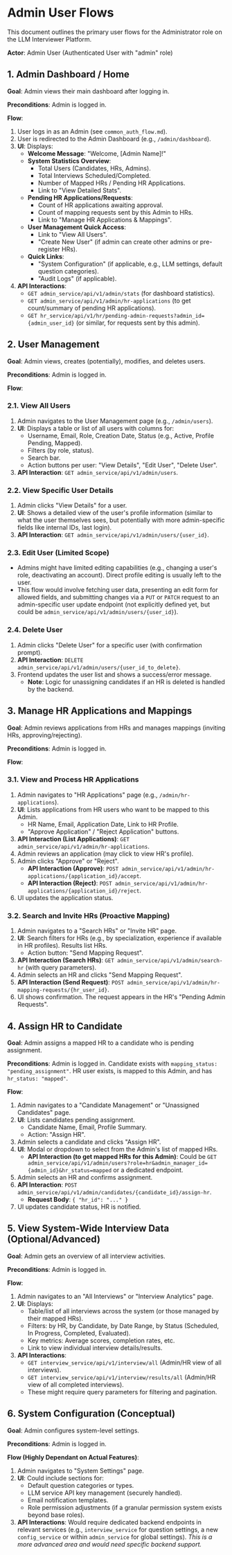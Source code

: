 # Admin User Flows

This document outlines the primary user flows for the Administrator role on the LLM Interviewer Platform.

**Actor**: Admin User (Authenticated User with "admin" role)

## 1. Admin Dashboard / Home

**Goal**: Admin views their main dashboard after logging in.

**Preconditions**: Admin is logged in.

**Flow**:
1.  User logs in as an Admin (see `common_auth_flow.md`).
2.  User is redirected to the Admin Dashboard (e.g., `/admin/dashboard`).
3.  **UI**: Displays:
    *   **Welcome Message**: "Welcome, [Admin Name]!"
    *   **System Statistics Overview**:
        *   Total Users (Candidates, HRs, Admins).
        *   Total Interviews Scheduled/Completed.
        *   Number of Mapped HRs / Pending HR Applications.
        *   Link to "View Detailed Stats".
    *   **Pending HR Applications/Requests**:
        *   Count of HR applications awaiting approval.
        *   Count of mapping requests sent by this Admin to HRs.
        *   Link to "Manage HR Applications & Mappings".
    *   **User Management Quick Access**:
        *   Link to "View All Users".
        *   "Create New User" (if admin can create other admins or pre-register HRs).
    *   **Quick Links**:
        *   "System Configuration" (if applicable, e.g., LLM settings, default question categories).
        *   "Audit Logs" (if applicable).
4.  **API Interactions**:
    *   `GET admin_service/api/v1/admin/stats` (for dashboard statistics).
    *   `GET admin_service/api/v1/admin/hr-applications` (to get count/summary of pending HR applications).
    *   `GET hr_service/api/v1/hr/pending-admin-requests?admin_id={admin_user_id}` (or similar, for requests sent by this admin).

## 2. User Management

**Goal**: Admin views, creates (potentially), modifies, and deletes users.

**Preconditions**: Admin is logged in.

**Flow**:

### 2.1. View All Users
1.  Admin navigates to the User Management page (e.g., `/admin/users`).
2.  **UI**: Displays a table or list of all users with columns for:
    *   Username, Email, Role, Creation Date, Status (e.g., Active, Profile Pending, Mapped).
    *   Filters (by role, status).
    *   Search bar.
    *   Action buttons per user: "View Details", "Edit User", "Delete User".
3.  **API Interaction**: `GET admin_service/api/v1/admin/users`.

### 2.2. View Specific User Details
1.  Admin clicks "View Details" for a user.
2.  **UI**: Shows a detailed view of the user's profile information (similar to what the user themselves sees, but potentially with more admin-specific fields like internal IDs, last login).
3.  **API Interaction**: `GET admin_service/api/v1/admin/users/{user_id}`.

### 2.3. Edit User (Limited Scope)
*   Admins might have limited editing capabilities (e.g., changing a user's role, deactivating an account). Direct profile editing is usually left to the user.
*   This flow would involve fetching user data, presenting an edit form for allowed fields, and submitting changes via a `PUT` or `PATCH` request to an admin-specific user update endpoint (not explicitly defined yet, but could be `admin_service/api/v1/admin/users/{user_id}`).

### 2.4. Delete User
1.  Admin clicks "Delete User" for a specific user (with confirmation prompt).
2.  **API Interaction**: `DELETE admin_service/api/v1/admin/users/{user_id_to_delete}`.
3.  Frontend updates the user list and shows a success/error message.
    *   **Note**: Logic for unassigning candidates if an HR is deleted is handled by the backend.

## 3. Manage HR Applications and Mappings

**Goal**: Admin reviews applications from HRs and manages mappings (inviting HRs, approving/rejecting).

**Preconditions**: Admin is logged in.

**Flow**:

### 3.1. View and Process HR Applications
1.  Admin navigates to "HR Applications" page (e.g., `/admin/hr-applications`).
2.  **UI**: Lists applications from HR users who want to be mapped to this Admin.
    *   HR Name, Email, Application Date, Link to HR Profile.
    *   "Approve Application" / "Reject Application" buttons.
3.  **API Interaction (List Applications)**: `GET admin_service/api/v1/admin/hr-applications`.
4.  Admin reviews an application (may click to view HR's profile).
5.  Admin clicks "Approve" or "Reject".
    *   **API Interaction (Approve)**: `POST admin_service/api/v1/admin/hr-applications/{application_id}/accept`.
    *   **API Interaction (Reject)**: `POST admin_service/api/v1/admin/hr-applications/{application_id}/reject`.
6.  UI updates the application status.

### 3.2. Search and Invite HRs (Proactive Mapping)
1.  Admin navigates to a "Search HRs" or "Invite HR" page.
2.  **UI**: Search filters for HRs (e.g., by specialization, experience if available in HR profiles). Results list HRs.
    *   Action button: "Send Mapping Request".
3.  **API Interaction (Search HRs)**: `GET admin_service/api/v1/admin/search-hr` (with query parameters).
4.  Admin selects an HR and clicks "Send Mapping Request".
5.  **API Interaction (Send Request)**: `POST admin_service/api/v1/admin/hr-mapping-requests/{hr_user_id}`.
6.  UI shows confirmation. The request appears in the HR's "Pending Admin Requests".

## 4. Assign HR to Candidate

**Goal**: Admin assigns a mapped HR to a candidate who is pending assignment.

**Preconditions**: Admin is logged in. Candidate exists with `mapping_status: "pending_assignment"`. HR user exists, is mapped to this Admin, and has `hr_status: "mapped"`.

**Flow**:
1.  Admin navigates to a "Candidate Management" or "Unassigned Candidates" page.
2.  **UI**: Lists candidates pending assignment.
    *   Candidate Name, Email, Profile Summary.
    *   Action: "Assign HR".
3.  Admin selects a candidate and clicks "Assign HR".
4.  **UI**: Modal or dropdown to select from the Admin's list of mapped HRs.
    *   **API Interaction (to get mapped HRs for this Admin)**: Could be `GET admin_service/api/v1/admin/users?role=hr&admin_manager_id={admin_id}&hr_status=mapped` or a dedicated endpoint.
5.  Admin selects an HR and confirms assignment.
6.  **API Interaction**: `POST admin_service/api/v1/admin/candidates/{candidate_id}/assign-hr`.
    *   **Request Body**: `{ "hr_id": "..." }`
7.  UI updates candidate status, HR is notified.

## 5. View System-Wide Interview Data (Optional/Advanced)

**Goal**: Admin gets an overview of all interview activities.

**Preconditions**: Admin is logged in.

**Flow**:
1.  Admin navigates to an "All Interviews" or "Interview Analytics" page.
2.  **UI**: Displays:
    *   Table/list of all interviews across the system (or those managed by their mapped HRs).
    *   Filters: by HR, by Candidate, by Date Range, by Status (Scheduled, In Progress, Completed, Evaluated).
    *   Key metrics: Average scores, completion rates, etc.
    *   Link to view individual interview details/results.
3.  **API Interactions**:
    *   `GET interview_service/api/v1/interview/all` (Admin/HR view of all interviews).
    *   `GET interview_service/api/v1/interview/results/all` (Admin/HR view of all completed interviews).
    *   These might require query parameters for filtering and pagination.

## 6. System Configuration (Conceptual)

**Goal**: Admin configures system-level settings.

**Preconditions**: Admin is logged in.

**Flow (Highly Dependant on Actual Features)**:
1.  Admin navigates to "System Settings" page.
2.  **UI**: Could include sections for:
    *   Default question categories or types.
    *   LLM service API key management (securely handled).
    *   Email notification templates.
    *   Role permission adjustments (if a granular permission system exists beyond base roles).
3.  **API Interactions**: Would require dedicated backend endpoints in relevant services (e.g., `interview_service` for question settings, a new `config_service` or within `admin_service` for global settings).
    *This is a more advanced area and would need specific backend support.*

